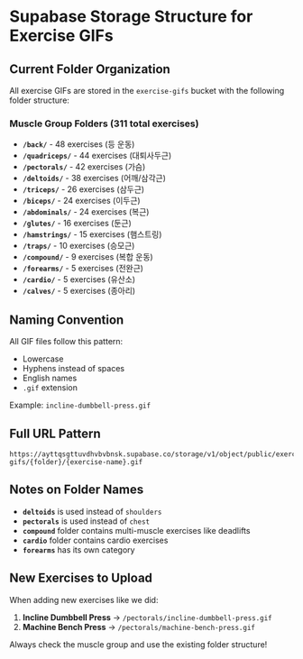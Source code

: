 # Supabase Storage Structure for Exercise GIFs

## Current Folder Organization

All exercise GIFs are stored in the `exercise-gifs` bucket with the following folder structure:

### Muscle Group Folders (311 total exercises)
- **`/back/`** - 48 exercises (등 운동)
- **`/quadriceps/`** - 44 exercises (대퇴사두근)
- **`/pectorals/`** - 42 exercises (가슴)
- **`/deltoids/`** - 38 exercises (어깨/삼각근)
- **`/triceps/`** - 26 exercises (삼두근)
- **`/biceps/`** - 24 exercises (이두근)
- **`/abdominals/`** - 24 exercises (복근)
- **`/glutes/`** - 16 exercises (둔근)
- **`/hamstrings/`** - 15 exercises (햄스트링)
- **`/traps/`** - 10 exercises (승모근)
- **`/compound/`** - 9 exercises (복합 운동)
- **`/forearms/`** - 5 exercises (전완근)
- **`/cardio/`** - 5 exercises (유산소)
- **`/calves/`** - 5 exercises (종아리)

## Naming Convention
All GIF files follow this pattern:
- Lowercase
- Hyphens instead of spaces
- English names
- `.gif` extension

Example: `incline-dumbbell-press.gif`

## Full URL Pattern
```
https://ayttqsgttuvdhvbvbnsk.supabase.co/storage/v1/object/public/exercise-gifs/{folder}/{exercise-name}.gif
```

## Notes on Folder Names
- **`deltoids`** is used instead of `shoulders`
- **`pectorals`** is used instead of `chest`
- **`compound`** folder contains multi-muscle exercises like deadlifts
- **`cardio`** folder contains cardio exercises
- **`forearms`** has its own category

## New Exercises to Upload
When adding new exercises like we did:
1. **Incline Dumbbell Press** → `/pectorals/incline-dumbbell-press.gif`
2. **Machine Bench Press** → `/pectorals/machine-bench-press.gif`

Always check the muscle group and use the existing folder structure!